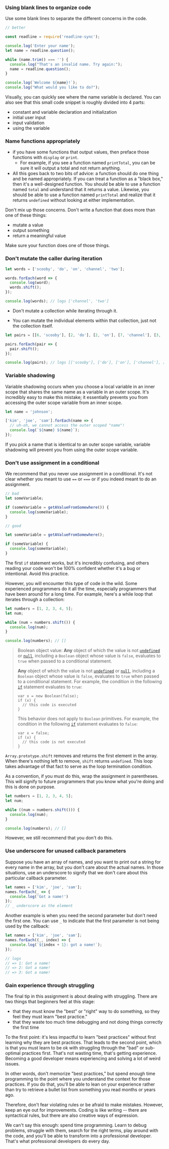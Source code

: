 ### Using blank lines to organize code

Use some blank lines to separate the different concerns in the code.

```js
// better

const readline = require('readline-sync');

console.log('Enter your name');
let name = readline.question();

while (name.trim() === '') {
  console.log("That's an invalid name. Try again:");
  name = readline.question();
}

console.log(`Welcome ${name}!`);
console.log("What would you like to do?");
```

Visually, you can quickly see where the name variable is declared. You can also see that this small code snippet is roughly divided into 4 parts:

- constant and variable declaration and initialization
- initial user input
- input validation
- using the variable

### Name functions appropriately

- if you have some functions that output values, then preface those functions with `display` or `print`.
  - For example, if you see a function named `printTotal`, you can be sure it will output a total and not return anything.
- All this goes back to two bits of advice: a function should do one thing and be named appropriately. If you can treat a function as a "black box," then it's a well-designed function. You should be able to use a function named `total` and understand that it returns a value. Likewise, you should be able to use a function named `printTotal` and realize that it returns `undefined` without looking at either implementation.

Don't mix up those concerns. Don't write a function that does more than one of these things:

- mutate a value
- output something
- return a meaningful value

Make sure your function does one of those things. 

### Don't mutate the caller during iteration

```js
let words = ['scooby', 'do', 'on', 'channel', 'two'];

words.forEach(word => {
  console.log(word);
  words.shift();
});

console.log(words); // logs ['channel', 'two']
```

- Don't mutate a collection while iterating through it. 

- You can mutate the individual elements within that collection, just not the collection itself. 

```js
let pairs = [[6, 'scooby'], [2, 'do'], [2, 'on'], [7, 'channel'], [3, 'two']];

pairs.forEach(pair => {
  pair.shift();
});

console.log(pairs); // logs [['scooby'], ['do'], ['on'], ['channel'], ['two']];
```

### Variable shadowing

Variable shadowing occurs when you choose a local variable in an inner scope that shares the same name as a variable in an outer scope. It's incredibly easy to make this mistake; it essentially prevents you from accessing the outer scope variable from an inner scope.

```js
let name = 'johnson';

['kim', 'joe', 'sam'].forEach(name => {
  // uh-oh, we cannot access the outer scoped "name"!
  console.log(`${name} ${name}`);
});
```

If you pick a name that is identical to an outer scope variable, variable shadowing will prevent you from using the outer scope variable.

### Don't use assignment in a conditional

We recommend that you never use assignment in a conditional. It's not clear whether you meant to use `==` or `===` or if you indeed meant to do an assignment.

```js
// bad
let someVariable;

if (someVariable = getAValueFromSomewhere()) {
  console.log(someVariable);
}

// good

let someVariable = getAValueFromSomewhere();

if (someVariable) {
  console.log(someVariable);
}
```

The first `if` statement works, but it's incredibly confusing, and others reading your code won't be 100% confident whether it's a bug or intentional. Avoid this practice.

However, you will encounter this type of code in the wild. Some experienced programmers do it all the time, especially programmers that have been around for a long time. For example, here's a while loop that iterates through a collection:

```js
let numbers = [1, 2, 3, 4, 5];
let num;

while (num = numbers.shift()) {
  console.log(num);
}

console.log(numbers); // []
```

> Boolean object value: **Any** object of which the value is not [`undefined`](https://developer.mozilla.org/en-US/docs/Web/JavaScript/Reference/Global_Objects/undefined) or [`null`](https://developer.mozilla.org/en-US/docs/Web/JavaScript/Reference/Global_Objects/null), including a `Boolean` object whose value is `false`, evaluates to `true` when passed to a conditional statement. 
>
> **Any** object of which the value is not [`undefined`](https://developer.mozilla.org/en-US/docs/Web/JavaScript/Reference/Global_Objects/undefined) or [`null`](https://developer.mozilla.org/en-US/docs/Web/JavaScript/Reference/Global_Objects/null), including a `Boolean` object whose value is `false`, evaluates to `true` when passed to a conditional statement. For example, the condition in the following [`if`](https://developer.mozilla.org/en-US/docs/Web/JavaScript/Reference/Statements/if...else) statement evaluates to `true`:
>
> ```
> var x = new Boolean(false);
> if (x) {
>   // this code is executed
> }
> ```
>
> This behavior does not apply to `Boolean` primitives. For example, the condition in the following [`if`](https://developer.mozilla.org/en-US/docs/Web/JavaScript/Reference/Statements/if...else) statement evaluates to `false`:
>
> ```
> var x = false;
> if (x) {
>   // this code is not executed
> }
> ```

`Array.prototype.shift` removes and returns the first element in the array. When there's nothing left to remove, `shift` returns `undefined`. This loop takes advantage of that fact to serve as the loop termination condition.

As a convention, if you must do this, wrap the assignment in parentheses. This will signify to future programmers that you know what you're doing and this is done on purpose.



```js
let numbers = [1, 2, 3, 4, 5];
let num;

while ((num = numbers.shift())) {
  console.log(num);
}

console.log(numbers); // []
```

However, we still recommend that you don't do this.

### Use underscore for unused callback parameters

Suppose you have an array of names, and you want to print out a string for every name in the array, but you don't care about the actual names. In those situations, use an underscore to signify that we don't care about this particular callback parameter.

```js
let names = ['kim', 'joe', 'sam'];
names.forEach(_ => {
  console.log('Got a name!')
});
// _ underscore as the element
```

Another example is when you need the second parameter but don't need the first one. You can use `_` to indicate that the first parameter is not being used by the callback:

```js
let names = ['kim', 'joe', 'sam'];
names.forEach((_, index) => {
  console.log(`${index + 1}: got a name!`);
});

// logs
// => 1: Got a name!
// => 2: Got a name!
// => 3: Got a name!
```

### Gain experience through struggling

The final tip in this assignment is about dealing with struggling. There are two things that beginners feel at this stage:

- that they must know the "best" or "right" way to do something, so they feel they must learn "best practice."
- that they waste too much time debugging and not doing things correctly the first time

To the first point: it's less impactful to learn "best practices" without first learning why they are best practices. That leads to the second point, which is that you must learn to be ok with struggling through the "bad" or sub-optimal practices first. That's not wasting time, that's getting experience. Becoming a good developer means experiencing and solving a lot of weird issues.

In other words, don't memorize "best practices," but spend enough time programming to the point where you understand the context for those practices. If you do that, you'll be able to lean on your experience rather than try to retrieve a bullet list from something you read months or years ago.

Therefore, don't fear violating rules or be afraid to make mistakes. However, keep an eye out for improvements. Coding is like writing -- there are syntactical rules, but there are also creative ways of expression.

We can't say this enough: spend time programming. Learn to debug problems, struggle with them, search for the right terms, play around with the code, and you'll be able to transform into a professional developer. That's what professional developers do every day.